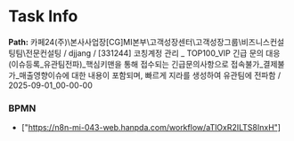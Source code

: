 # Task Info

**Path:** 카페24(주)\본사사업장\[CG]MI본부\고객성장센터\고객성장그룹\비즈니스컨설팅팀\전문컨설팅 / djjang / [331244] 코칭계정 관리 _ TOP100_VIP 긴급 문의 대응(이슈등록_유관팀전파)_핵심키맨을 통해 접수되는 긴급문의사항으로 접속불가_결제불가_매출영향이슈에 대한 내용이 포함되며, 빠르게 지라를 생성하여 유관팀에 전파함 / 2025-09-01_00-00-00

### BPMN
- ["https://n8n-mi-043-web.hanpda.com/workflow/aTlOxR2ILTS8InxH"]

